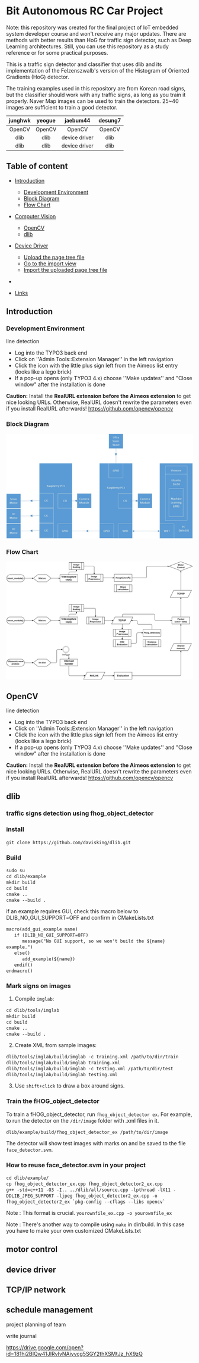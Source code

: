 Bit Autonomous RC Car Project 
======================

Note: this repository was created for the final project of IoT embedded system developer course and won't receive any major updates. There are methods with better results than HoG for traffic sign detector, such as Deep Learning architectures. Still, you can use this repository as a study reference or for some practical purposes.

This is a traffic sign detector and classifier that uses dlib and its implementation of the Felzenszwalb's version of the Histogram of Oriented Gradients (HoG) detector.

The training examples used in this repository are from Korean road signs, but the classifier should work with any traffic signs, as long as you train it properly. Naver Map images can be used to train the detectors. 25~40 images are sufficient to train a good detector.

| junghwk | yeogue | jaebum44 | desung7 |
| :---: | :---: | :---: | :---: |
| OpenCV | OpenCV | OpenCV | OpenCV |
| dlib | dlib | device driver | dlib |
| dlib | dlib | device driver | dlib |


## Table of content

- [Introduction](#introduction)
    - [Development Environment](#development-environment)
    - [Block Diagram](#block-diagram)
    - [Flow Chart](#flow-chart)
    
- [Computer Vision](#computer-vision)
    - [OpenCV](#openCV)
    - [dlib](#dlib)
    
- [Device Driver](#device-driver)
    - [Upload the page tree file](#upload-the-page-tree-file)
    - [Go to the import view](#go-to-the-import-view)
    - [Import the uploaded page tree file](#import-the-uploaded-page-tree-file)

- [](#license)

- [Links](#links)

## Introduction

### Development Environment

line detection
* Log into the TYPO3 back end
* Click on ''Admin Tools::Extension Manager'' in the left navigation
* Click the icon with the little plus sign left from the Aimeos list entry (looks like a lego brick)
* If a pop-up opens (only TYPO3 4.x) choose ''Make updates'' and "Close window" after the installation is done

**Caution:** Install the **RealURL extension before the Aimeos extension** to get nice looking URLs. Otherwise, RealURL doesn't rewrite the parameters even if you install RealURL afterwards!
<https://github.com/opencv/opencv>

### Block Diagram

![bd](./img/block_diagram.jpg)

### Flow Chart

![fc](./img/flow_chart.jpg)

## OpenCV

line detection
* Log into the TYPO3 back end
* Click on ''Admin Tools::Extension Manager'' in the left navigation
* Click the icon with the little plus sign left from the Aimeos list entry (looks like a lego brick)
* If a pop-up opens (only TYPO3 4.x) choose ''Make updates'' and "Close window" after the installation is done

**Caution:** Install the **RealURL extension before the Aimeos extension** to get nice looking URLs. Otherwise, RealURL doesn't rewrite the parameters even if you install RealURL afterwards!
<https://github.com/opencv/opencv>

## dlib

### traffic signs detection using fhog_object_detector

### install

```
git clone https://github.com/davisking/dlib.git
```

### Build

```
sudo su
cd dlib/example
mkdir build
cd build 
cmake ..
cmake --build .
```

if an example requires GUI, check this macro below to DLIB_NO_GUI_SUPPORT=OFF and confirm in CMakeLists.txt
```
macro(add_gui_example name)
   if (DLIB_NO_GUI_SUPPORT=OFF)
      message("No GUI support, so we won't build the ${name} example.")
   else()
      add_example(${name})
   endif()
endmacro()
```

### Mark signs on images

1. Compile `imglab`:

```
cd dlib/tools/imglab
mkdir build
cd build
cmake ..
cmake --build .
```

2. Create XML from sample images:

```
dlib/tools/imglab/build/imglab -c training.xml /path/to/dir/train
dlib/tools/imglab/build/imglab training.xml
dlib/tools/imglab/build/imglab -c testing.xml /path/to/dir/test
dlib/tools/imglab/build/imglab testing.xml
```

3. Use `shift+click` to draw a box around signs.

### Train the fHOG_object_detector

To train a fHOG_object_detector, run `fhog_object_detector ex`. For example, to run the detector on the `/dir/image` folder with .xml files in it. 

```
dlib/example/build/fhog_object_detector_ex /path/to/dir/image
```

The detector will show test images with marks on and be saved to the file `face_detector.svm`.

### How to reuse face_detector.svm in your project 

```
cd dlib/example/
cp fhog_object_detector_ex.cpp fhog_object_detector2_ex.cpp
g++ -std=c++11 -O3 -I.. ../dlib/all/source.cpp -lpthread -lX11 -DDLIB_JPEG_SUPPORT -ljpeg fhog_object_detector2_ex.cpp -o fhog_object_detector2_ex `pkg-config --cflags --libs opencv` 
```
Note :  This format is crucial. `yourownfile_ex.cpp -o yourownfile_ex` 

Note : There's another way to compile using `make` in dir/build. In this case you have to make your own customized CMakeLists.txt 

## motor control


## device driver


## TCP/IP network


## schedule management

project planning of team

write journal

<https://drive.google.com/open?id=181hj2BIQw41JlRvIvNAiyvcg5SGY2thXSMtJz_hX9zQ>

